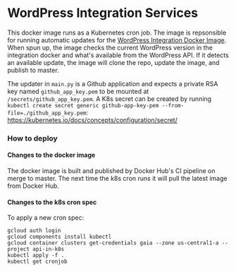 # WordPress Integration Services

This docker image runs as a Kubernetes cron job. The image is repsonsible for running automatic updates for the [WordPress Integration Docker Image](https://github.com/nateinaction/wordpress-integration/). When spun up, the image checks the current WordPress version in the integration docker and what's available from the WordPress API. If it detects an available update, the image will clone the repo, update the image, and publish to master.

The updater in `main.py` is a Github application and expects a private RSA key named `github_app_key.pem` to be mounted at `/secrets/github_app_key.pem`. A K8s secret can be created by running `kubectl create secret generic github-app-key-pem --from-file=./github_app_key.pem`: https://kubernetes.io/docs/concepts/configuration/secret/

### How to deploy

#### Changes to the docker image
The docker image is built and published by Docker Hub's CI pipeline on merge to master. The next time the k8s cron runs it will pull the latest image from Docker Hub.

#### Changes to the k8s cron spec
To apply a new cron spec:
```
gcloud auth login
gcloud components install kubectl
gcloud container clusters get-credentials gaia --zone us-central1-a --project api-in-k8s
kubectl apply -f .
kubectl get cronjob
```
